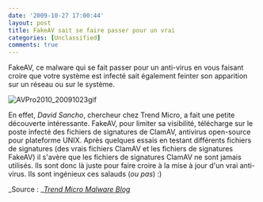 ```yaml
---
date: '2009-10-27 17:00:44'
layout: post
title: FakeAV sait se faire passer pour un vrai
categories: [Unclassified]
comments: true
---
```


FakeAV, ce malware qui se fait passer pour un anti-virus en vous faisant croire que votre système est infecté sait également feinter son apparition sur un réseau ou sur le système.

![AVPro2010_20091023gif](/images/2009/10/AVPro2010_20091023gif.gif)

En effet, _David Sancho_, chercheur chez Trend Micro, a fait une petite découverte intéressante. FakeAV, pour limiter sa visibilité, télécharge sur le poste infecté des fichiers de signatures de ClamAV, antivirus open-source pour plateforme UNIX. Après quelques essais en testant différents fichiers de signatures (des vrais fichiers ClamAV et les fichiers de signatures FakeAV) il s'avère que les fichiers de signatures ClamAV ne sont jamais utilisés. Ils sont donc là juste pour faire croire à la mise à jour d'un vrai anti-virus. Ils sont ingénieux ces salauds (_ou pas_) :)

_Source : _[_Trend Micro Malware Blog_](http://blog.trendmicro.com/fakeav-goes-open-source%E2%80%A6-or-not/)
